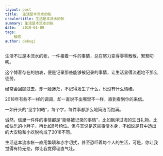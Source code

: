 ```yaml
---
layout: post
title:  生活是本流水的帐
crawlertitle: 生活是本流水的帐
summary: 生活是本流水的帐
date:   2019-01-09
tags:
    触感
author: debugi
---
```


生活不过是本流水的帐，一件接着一件的事情，总在努力变得零零散散，絮絮叨叨。  

这个博客存在的初衷，便是记录那些能够被记录的事情，让生活显得流逝地不那么徒劳。  

经常会回顾过去，却一脸迷茫，不记得发生了什么，也没有什么情绪。  

2018年有些不一样的调调，却一直说不出哪里不一样，直到看到你的来信。  

一如开头的“见字如晤”，每个字，每件事都那么地简洁而饱满。  

诚然，信里一件件的事情都是“能够被记录的事情”，比如飘洋过海的生日礼物，比如快乐的小胖子，再比如8号椅位。但与其说是这些事情本身，不如说是其中透出的大安稳和小欢脱构成了2018不同。  

生活这本流水帐一直用繁琐和赤字叨扰，甚至恐吓着每个人的生活，可是，你让我觉得有恃无恐，你让我觉得理直气壮。 






